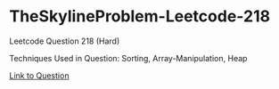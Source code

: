 # TheSkylineProblem-Leetcode-218

Leetcode Question 218 (Hard)

Techniques Used in Question:
Sorting, Array-Manipulation, Heap

[Link to Question](https://leetcode.com/problems/the-skyline-problem/)
